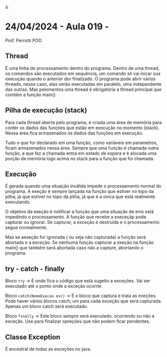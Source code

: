 [🔝](../README.md)

# 24/04/2024 - Aula 019 -

Prof. Perrotti
POO

## Thread

É uma linha de processamento dentro do programa. Dentro de uma thread, os comandos são executados em sequência, um comando só vai inicar sua execução quando o anterior dor finalizado. O programa pode abrir vários threads, nesse caso, elas serão executadas em paralelo, uma independente das outras. Mas pelomentos uma thread é obrigatória a thread principal que comtém a função main(). 

## Pilha de execução (stack)

Para cada thread aberta pelo programa, é criada uma área de memória para conter os dados das funções que estão em execução no momento (stack). Nessa área fica armazenados os dados das funções em execução.

Tudo o que for declarado em uma função, como variáveis em parametros, ficam armazenados nessa área. Sempre que uma função é chamada outra função, a que fez a chamada entra em estado de espera e é alocada uma porção de memória logo acima no stack para a função que foi chamada.

## Execução

É gerada quando uma situação inválida impede o processamento normal do programa. A exeção é sempre lançada na função que estiver no topo da pilha, já que estiver no topo da pilha, já que é a única que está realmente executando.

O objetivo da exeção é notificar a função que uma situação de erro está impedindo o processamento. A função que recebe a execeçãp pode capturar ou ignorar. Se capturar, a exceção é destruída e o processamento segue normalmente.

Mas se aexeção for ignorada ( ou seja não capturada) a função será abortada e a exceção. Se nenhuma função capturar a exeção na função main() que também será abortada caso não a capture, abortando o programa.

## try - catch - finally

Bloco `try` -> É onde fica o código que está sugeito a exceções. Vai ser executado até o ponto onde a exceção ocorrer.

Bloco `catch(NomeExecao exc)` -> É o bloco que captura e trata as exeções. Pode haver vários blocos catch, um para cada exceção que será capturada. Apenas um bloco catch será executado.

Bloco `finally` -> Este bloco sempre será executado, ocorrendo ou não a exceção. Use para finalizar opreções que não podem ficar pendentes.

## Classe Exception

É ancestral de todas as exceções no java.